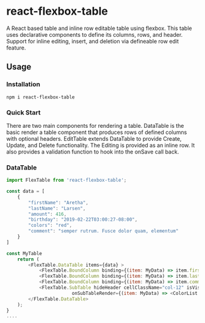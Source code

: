 # react-flexbox-table
A React based table and inline row editable table using flexbox.  This table uses declarative components to define 
its columns, rows, and header. Support for inline editing, insert, and deletion via defineable row edit feature.

## Usage

### Installation
```
npm i react-flexbox-table
```
### Quick Start
There are two main components for rendering a table.  DataTable is the basic render a table component that produces rows of defined columns with optional headers.  EditTable extends DataTable to provide Create, Update, and Delete functionality.  The Editing is provided as an inline row.  It also provides a validation function to hook into the onSave call back.
### DataTable

``` javascript
import FlexTable from 'react-flexbox-table';

const data = [
    {
		"firstName": "Aretha",
		"lastName": "Larsen",
		"amount": 416,
		"birthday": "2019-02-22T03:00:27-08:00",
		"colors": "red",
		"comment": "semper rutrum. Fusce dolor quam, elementum"
	}
]

const MyTable
    return (
        <FlexTable.DataTable items={data} >
            <FlexTable.BoundColumn binding={(item: MyData) => item.firstName} headerText="First Name" className="col-3"/>
            <FlexTable.BoundColumn binding={(item: MyData) => item.lastName} headerText="Last Name" className="col-3"/>
            <FlexTable.BoundColumn binding={(item: MyData) => item.comment} headerText="Comment" className="col-6"/>
            <FlexTable.SubTable hideHeader cellClassName="col-12" isVisible={(item: MyData) => item && item.lastName === 'Andrews'}
                        onSubTableRender={(item: MyData) => <ColorList color={item.colors}/>} />
        </FlexTable.DataTable>
    );
}
....
